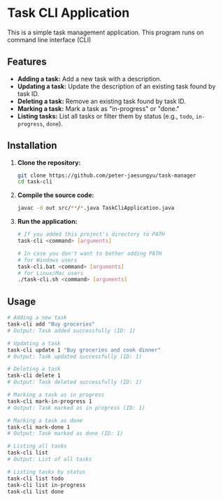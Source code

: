 # Task CLI Application

This is a simple task management application. This program runs on command line interface (CLI)

## Features

- **Adding a task:** Add a new task with a description.
- **Updating a task:** Update the description of an existing task found by task ID.
- **Deleting a task:** Remove an existing task found by task ID.
- **Marking a task:** Mark a task as "in-progress" or "done."
- **Listing tasks:** List all tasks or filter them by status (e.g., `todo`, `in-progress`, `done`).

## Installation

1. **Clone the repository:**

   ```bash
   git clone https://github.com/peter-jaesungyu/task-manager
   cd task-cli

2. **Compile the source code:**
    ```bash
   javac -d out src/**/*.java TaskCliApplication.java

3. **Run the application:**
    ```bash
   # If you added this project's directory to PATH
   task-cli <command> [arguments]
   
   # In case you don't want to bother adding PATH
   # for Windows users
   task-cli.bat <command> [arguments]
   # for Linux/Mac users
   ./task-cli.sh <command> [arguments] 
   ```

## Usage
```bash
# Adding a new task
task-cli add "Buy groceries"
# Output: Task added successfully (ID: 1)

# Updating a task
task-cli update 1 "Buy groceries and cook dinner"
# Output: Task updated successfully (ID: 1)

# Deleting a task
task-cli delete 1
# Output: Task deleted successfully (ID: 1)

# Marking a task as in progress
task-cli mark-in-progress 1
# Output: Task marked as in progress (ID: 1)

# Marking a task as done
task-cli mark-done 1
# Output: Task marked as done (ID: 1)

# Listing all tasks
task-cli list
# Output: List of all tasks

# Listing tasks by status
task-cli list todo
task-cli list in-progress
task-cli list done

```